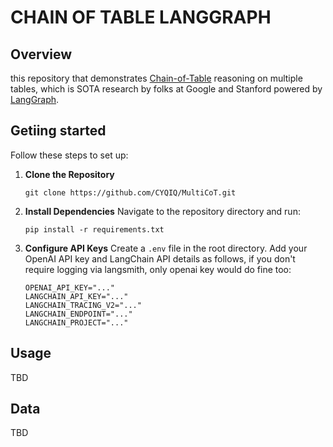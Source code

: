 # CHAIN OF TABLE LANGGRAPH

## Overview
this repository that demonstrates [Chain-of-Table](https://arxiv.org/abs/2401.04398) reasoning on multiple tables, which is SOTA research by folks at Google and Stanford powered by [LangGraph](https://github.com/langchain-ai/langgraph).

## Getiing started

Follow these steps to set up:

1. **Clone the Repository**
    ```
    git clone https://github.com/CYQIQ/MultiCoT.git
    ```
2. **Install Dependencies**
    Navigate to the repository directory and run:
    ```
    pip install -r requirements.txt
    ```
3. **Configure API Keys**
    Create a `.env` file in the root directory. Add your OpenAI API key and LangChain API details as follows, if you don't require logging via langsmith, only openai key would do fine too:
    ```
    OPENAI_API_KEY="..."
    LANGCHAIN_API_KEY="..."
    LANGCHAIN_TRACING_V2="..."
    LANGCHAIN_ENDPOINT="..."
    LANGCHAIN_PROJECT="..."
    ```

## Usage
TBD

## Data
TBD

